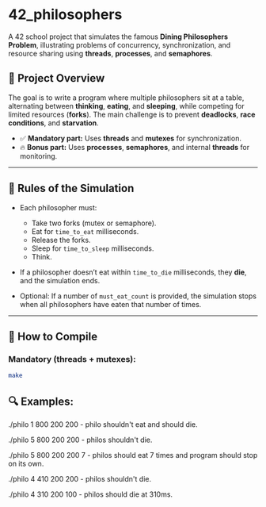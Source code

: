 # 42_philosophers

A 42 school project that simulates the famous **Dining Philosophers Problem**, illustrating problems of concurrency, synchronization, and resource sharing using **threads**, **processes**, and **semaphores**.

## 🧠 Project Overview

The goal is to write a program where multiple philosophers sit at a table, alternating between **thinking**, **eating**, and **sleeping**, while competing for limited resources (**forks**). The main challenge is to prevent **deadlocks**, **race conditions**, and **starvation**.

- ✅ **Mandatory part:** Uses **threads** and **mutexes** for synchronization.
- 🔥 **Bonus part:** Uses **processes**, **semaphores**, and internal **threads** for monitoring.

---

## 📜 Rules of the Simulation

- Each philosopher must:
  - Take two forks (mutex or semaphore).
  - Eat for `time_to_eat` milliseconds.
  - Release the forks.
  - Sleep for `time_to_sleep` milliseconds.
  - Think.

- If a philosopher doesn’t eat within `time_to_die` milliseconds, they **die**, and the simulation ends.

- Optional: If a number of `must_eat_count` is provided, the simulation stops when all philosophers have eaten that number of times.

---

## 🚀 How to Compile

### Mandatory (threads + mutexes):
```bash
make
```

## 🔍 Examples:

./philo 1 800 200 200 - philo shouldn't eat and should die.

./philo 5 800 200 200 - philos shouldn't die.

./philo 5 800 200 200 7 - philos should eat 7 times and program should stop on its own.

./philo 4 410 200 200 - philos shouldn't die.

./philo 4 310 200 100 - philos should die at 310ms.

